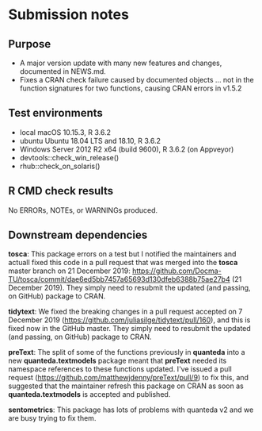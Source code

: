 # Submission notes

## Purpose
    
- A major version update with many new features and changes, documented in NEWS.md.
- Fixes a CRAN check failure caused by documented objects ... not in the function signatures for two functions, causing CRAN errors in v1.5.2

## Test environments

* local macOS 10.15.3, R 3.6.2
* ubuntu Ubuntu 18.04 LTS and 18.10, R 3.6.2
* Windows Server 2012 R2 x64 (build 9600), R 3.6.2 (on Appveyor)
* devtools::check_win_release()
* rhub::check_on_solaris()

## R CMD check results

No ERRORs, NOTEs, or WARNINGs produced.

## Downstream dependencies

**tosca**:  This package errors on a test but I notified the maintainers and actuall fixed this code in a pull request that was merged into the **tosca** master branch on 21 December 2019: https://github.com/Docma-TU/tosca/commit/dae6ed5bb7457a65693d130dfeb6388b75ae27b4 (21 December 2019).  They simply need to resubmit the updated (and passing, on GitHub) package to CRAN.

**tidytext**:  We fixed the breaking changes in a pull request accepted on 7 December 2019 (https://github.com/juliasilge/tidytext/pull/160), and this is fixed now in the GitHub master.  They simply need to resubmit the updated (and passing, on GitHub) package to CRAN.

**preText**:  The split of some of the functions previously in **quanteda** into a new **quanteda.textmodels** package meant that **preText** needed its namespace references to these functions updated.  I've issued a pull request (https://github.com/matthewjdenny/preText/pull/9) to fix this, and suggested that the maintainer refresh this package on CRAN as soon as **quanteda.textmodels** is accepted and published.

**sentometrics**: This package has lots of problems with quanteda v2 and we are busy trying to fix them.
